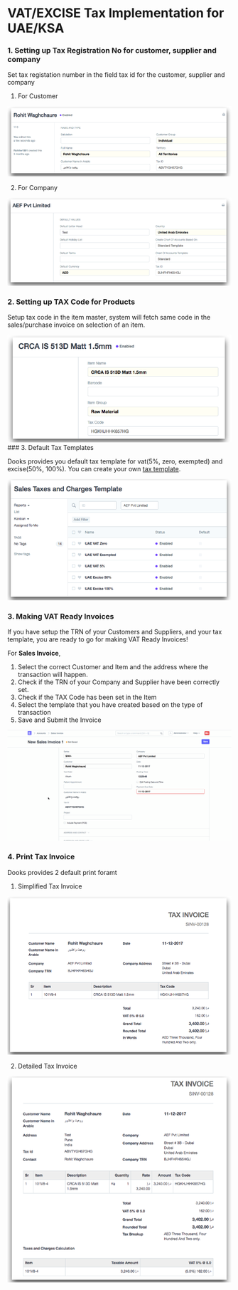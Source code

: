 <!-- add-breadcrumbs -->
# VAT/EXCISE Tax Implementation for UAE/KSA

### 1. Setting up Tax Registration No for customer, supplier and company

Set tax registation number in the field tax id for the customer, supplier and company

1. For Customer
<img class="screenshot" alt="TRN in Customer" src="../assets/uae/tax-id-customer.png">

2. For Company
<img class="screenshot" alt="TRN in Company" src="../assets/uae/tax-id-company.png">

### 2. Setting up TAX Code for Products
Setup tax code in the item master, system will fetch same code in the sales/purchase invoice on selection of an item.

<img class="screenshot" alt="Tax Code in Item" src="../assets/uae/tax-code-item.png">
### 3. Default Tax Templates

Dooks provides you default tax template for vat(5%, zero, exempted) and excise(50%, 100%). You can create your own [tax template](/dooks/setting-up/setting-up-taxes.md).

<img class="screenshot" alt="Default Tax Template" src="../assets/uae/uae-tax-templates.png">

### 3. Making VAT Ready Invoices

If you have setup the TRN of your Customers and Suppliers, and your tax template, you are ready to go for making VAT Ready Invoices!

For **Sales Invoice**,

1. Select the correct Customer and Item and the address where the transaction will happen.
2. Check if the TRN of your Company and Supplier have been correctly set.
3. Check if the TAX Code has been set in the Item
4. Select the  template that you have created based on the type of transaction
5. Save and Submit the Invoice

<img class="screenshot" alt="VAT Invoice" src="../assets/uae/vat-invoice.gif">

### 4. Print Tax Invoice

Dooks provides 2 default print foramt

1. Simplified Tax Invoice
<img class="screenshot" alt="Simplified Tax Invoice" src="../assets/uae/simplified-invoice.png">

2. Detailed Tax Invoice
<img class="screenshot" alt="Detailed Tax Invoice" src="../assets/uae/detailed-invoice.png">
